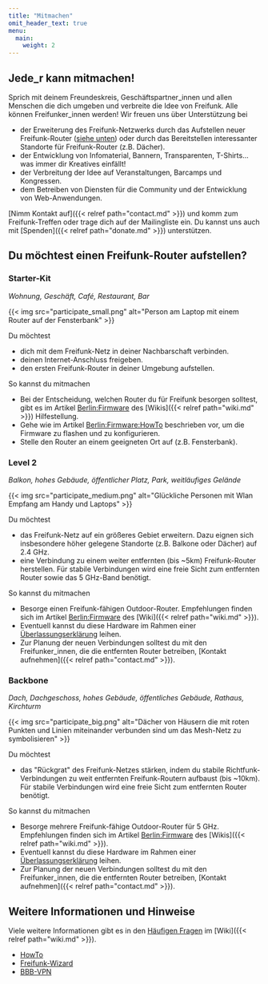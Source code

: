 ```yaml
---
title: "Mitmachen"
omit_header_text: true
menu:
  main:
    weight: 2
---
```


## Jede\_r kann mitmachen!

Sprich mit deinem Freundeskreis, Geschäftspartner\_innen und allen Menschen die dich umgeben und verbreite die Idee von Freifunk. Alle können Freifunker\_innen werden! Wir freuen uns über Unterstützung bei

*   der Erweiterung des Freifunk-Netzwerks durch das Aufstellen neuer Freifunk-Router ([siehe unten](#aufstellen)) oder durch das Bereitstellen interessanter Standorte für Freifunk-Router (z.B. Dächer).
*   der Entwicklung von Infomaterial, Bannern, Transparenten, T-Shirts... was immer dir Kreatives einfällt!
*   der Verbreitung der Idee auf Veranstaltungen, Barcamps und Kongressen.
*   dem Betreiben von Diensten für die Community und der Entwicklung von Web-Anwendungen.

[Nimm Kontakt auf]({{< relref path="contact.md" >}}) und komm zum Freifunk-Treffen oder trage dich auf der Mailingliste ein. Du kannst uns auch mit [Spenden]({{< relref path="donate.md" >}}) unterstützen.

## Du möchtest einen Freifunk-Router aufstellen?

### Starter-Kit

_Wohnung, Geschäft, Café, Restaurant, Bar_

{{< img src="participate_small.png" alt="Person am Laptop mit einem Router auf der Fensterbank" >}}

Du möchtest

*   dich mit dem Freifunk-Netz in deiner Nachbarschaft verbinden.
*   deinen Internet-Anschluss freigeben.
*   den ersten Freifunk-Router in deiner Umgebung aufstellen.

So kannst du mitmachen

*   Bei der Entscheidung, welchen Router du für Freifunk besorgen solltest, gibt es im Artikel [Berlin:Firmware](https://wiki.freifunk.net/Berlin:Firmware#Unterst.C3.BCtzte_Router) des [Wikis]({{< relref path="wiki.md" >}}) Hilfestellung.
*   Gehe wie im Artikel [Berlin:Firmware:HowTo](https://wiki.freifunk.net/Berlin:Firmware/HowTo) beschrieben vor, um die Firmware zu flashen und zu konfigurieren.
*   Stelle den Router an einem geeigneten Ort auf (z.B. Fensterbank).

### Level 2

_Balkon, hohes Gebäude, öffentlicher Platz, Park, weitläufiges Gelände_

{{< img src="participate_medium.png" alt="Glückliche Personen mit Wlan Empfang am Handy und Laptops" >}}

Du möchtest

*   das Freifunk-Netz auf ein größeres Gebiet erweitern. Dazu eignen sich insbesondere höher gelegene Standorte (z.B. Balkone oder Dächer) auf 2.4 GHz.
*   eine Verbindung zu einem weiter entfernten (bis ~5km) Freifunk-Router herstellen. Für stabile Verbindungen wird eine freie Sicht zum entfernten Router sowie das 5 GHz-Band benötigt.

So kannst du mitmachen

*   Besorge einen Freifunk-fähigen Outdoor-Router. Empfehlungen finden sich im Artikel [Berlin:Firmware](https://wiki.freifunk.net/Berlin:Firmware#Unterst.C3.BCtzte_Router) des [Wiki]({{< relref path="wiki.md" >}}).
*   Eventuell kannst du diese Hardware im Rahmen einer [Überlassungserklärung](https://wiki.freifunk.net/Berlin:%C3%9Cberlassungserkl%C3%A4rung) leihen.
*   Zur Planung der neuen Verbindungen solltest du mit den Freifunker\_innen, die die entfernten Router betreiben, [Kontakt aufnehmen]({{< relref path="contact.md" >}}).

### Backbone

_Dach, Dachgeschoss, hohes Gebäude, öffentliches Gebäude, Rathaus, Kirchturm_

{{< img src="participate_big.png" alt="Dächer von Häusern die mit roten Punkten und Linien miteinander verbunden sind um das Mesh-Netz zu symbolisieren" >}}

Du möchtest

*   das "Rückgrat" des Freifunk-Netzes stärken, indem du stabile Richtfunk-Verbindungen zu weit entfernten Freifunk-Routern aufbaust (bis ~10km). Für stabile Verbindungen wird eine freie Sicht zum entfernten Router benötigt.

So kannst du mitmachen

*   Besorge mehrere Freifunk-fähige Outdoor-Router für 5 GHz. Empfehlungen finden sich im Artikel [Berlin:Firmware](https://wiki.freifunk.net/Berlin:Firmware#Unterst.C3.BCtzte_Hardware) des [Wikis]({{< relref path="wiki.md" >}}).
*   Eventuell kannst du diese Hardware im Rahmen einer [Überlassungserklärung](https://wiki.freifunk.net/Berlin:%C3%9Cberlassungserkl%C3%A4rung) leihen.
*   Zur Planung der neuen Verbindungen solltest du mit den Freifunker\_innen, die die entfernten Router betreiben, [Kontakt aufnehmen]({{< relref path="contact.md" >}}).

## Weitere Informationen und Hinweise

Viele weitere Informationen gibt es in den [Häufigen Fragen](https://wiki.freifunk.net/Berlin:FAQ) im [Wiki]({{< relref path="wiki.md" >}}).

* [HowTo](https://wiki.freifunk.net/Berlin:Firmware/HowTo)
* [Freifunk-Wizard](https://config.berlin.freifunk.net/wizard/routers)
* [BBB-VPN](https://wiki.freifunk.net/Berlin:BBB-VPN)
